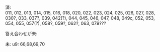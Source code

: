 済:   
011, 012, 013, 014, 015, 016, 018, 020, 022, 023, 024, 025, 026, 027, 028, 030?, 033, 037?, 039, 042(?), 044, 045, 046, 047, 048, 049c, 052, 053, 054, 055, 057(?), 058?, 059?, 062?, 063, 079???

答え合わせが未:  


未: 
u9: 66,68,69,70

